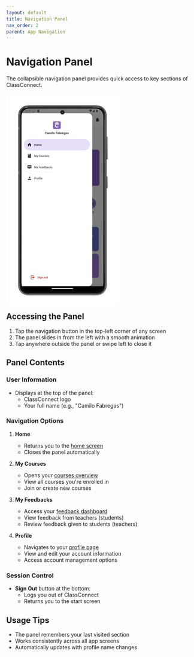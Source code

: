 ```yaml
---
layout: default
title: Navigation Panel
nav_order: 2
parent: App Navigation
---
```


# Navigation Panel

The collapsible navigation panel provides quick access to key sections of ClassConnect.

<p style="clear:both;"></p>
<img src="assets/drawer.png" alt="Navigation Panel" style="width:300px; float:left; margin-right:15px;"/>
<p style="clear:both;"></p>

## Accessing the Panel

1. Tap the navigation button in the top-left corner of any screen
2. The panel slides in from the left with a smooth animation
3. Tap anywhere outside the panel or swipe left to close it

## Panel Contents

### User Information
- Displays at the top of the panel:
  - ClassConnect logo
  - Your full name (e.g., "Camilo Fabregas")

### Navigation Options

1. **Home**
   - Returns you to the [home screen](/app-manual/app-navigation/home.md)
   - Closes the panel automatically

2. **My Courses**
   - Opens your [courses overview](/app-manual/app-navigation/courses.md)
   - View all courses you're enrolled in
   - Join or create new courses

3. **My Feedbacks**
   - Access your [feedback dashboard](/app-manual/app-navigation/feedbacks.md)
   - View feedback from teachers (students)
   - Review feedback given to students (teachers)

4. **Profile**
   - Navigates to your [profile page](/app-manual/app-navigation/profile.md)
   - View and edit your account information
   - Access account management options

### Session Control
- **Sign Out** button at the bottom:
  - Logs you out of ClassConnect
  - Returns you to the start screen

## Usage Tips

- The panel remembers your last visited section
- Works consistently across all app screens
- Automatically updates with profile name changes
